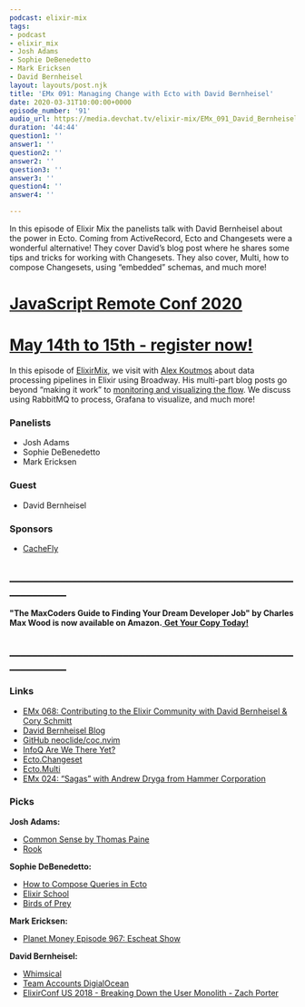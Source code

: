 ```yaml
---
podcast: elixir-mix
tags:
- podcast
- elixir_mix
- Josh Adams
- Sophie DeBenedetto
- Mark Ericksen
- David Bernheisel
layout: layouts/post.njk
title: 'EMx 091: Managing Change with Ecto with David Bernheisel'
date: 2020-03-31T10:00:00+0000
episode_number: '91'
audio_url: https://media.devchat.tv/elixir-mix/EMx_091_David_Bernheisel.mp3
duration: '44:44'
question1: ''
answer1: ''
question2: ''
answer2: ''
question3: ''
answer3: ''
question4: ''
answer4: ''

---
```

In this episode of Elixir Mix the panelists talk with David Bernheisel about the power in Ecto. Coming from ActiveRecord, Ecto and Changesets were a wonderful alternative! They cover David’s blog post where he shares some tips and tricks for working with Changesets. They also cover, Multi, how to compose Changesets, using “embedded” schemas, and much more!

# [JavaScript Remote Conf 2020](https://devchat.tv/conferences/javascript-remote-2020/ "JavaScript Remote Conf 2020")

# [May 14th to 15th - register now!](https://devchat.tv/conferences/javascript-remote-2020/ "JavaScript Remote Conf 2020")

In this episode of [ElixirMix](https://devchat.tv/elixir-mix/), we visit with [Alex Koutmos](https://twitter.com/akoutmos) about data processing pipelines in Elixir using Broadway. His multi-part blog posts go beyond “making it work” to [monitoring and visualizing the flow](https://akoutmos.com/post/broadway-rabbitmq-and-the-rise-of-elixir-two/). We discuss using RabbitMQ to process, Grafana to visualize, and much more!

### **Panelists**

* Josh Adams
* Sophie DeBenedetto
* Mark Ericksen

### **Guest**

* David Bernheisel

### **Sponsors**

* [CacheFly](https://www.cachefly.com/)

## **____________________________________________________________**

**"The MaxCoders Guide to Finding Your Dream Developer Job" by Charles Max Wood is now available on Amazon.**[ **Get Your Copy Today!**](https://www.amazon.com/gp/product/B081MBL5C9/ref=as_li_ss_tl?ie=UTF8&linkCode=sl1&tag=devchattv-20&linkId=9d61363241636e2546ef46abba198746&language=en_US)

## **____________________________________________________________**

### **Links**

* [EMx 068: Contributing to the Elixir Community with David Bernheisel & Cory Schmitt](https://devchat.tv/elixir-mix/emx-068-contributing-to-the-elixir-community-with-david-bernheisel-cory-schmitt/)
* [David Bernheisel Blog](https://bernheisel.com/blog/ecto_changeset_tips/)
* [GitHub neoclide/coc.nvim](https://github.com/neoclide/coc.nvim)
* [InfoQ Are We There Yet?](https://www.infoq.com/presentations/Are-We-There-Yet-Rich-Hickey/)
* [Ecto.Changeset](https://hexdocs.pm/ecto/Ecto.Changeset.html)
* [Ecto.Multi](https://hexdocs.pm/ecto/Ecto.Multi.html)
* [EMx 024: “Sagas” with Andrew Dryga from Hammer Corporation](https://devchat.tv/elixir-mix/emx-024-sagas-with-andrew-dryga-from-hammer-corporation/)

### **Picks**

**Josh Adams:**

* [Common Sense by Thomas Paine](http://www.gutenberg.org/ebooks/147)
* [Rook](https://rook.io/)

**Sophie DeBenedetto:**

* [How to Compose Queries in Ecto](https://medium.com/flatiron-labs/how-to-compose-queries-in-ecto-b71311729dac)
* [Elixir School](https://elixirschool.com/en/)
* [Birds of Prey](https://www.rottentomatoes.com/m/birds_of_prey_2020)

**Mark Ericksen:**

* [Planet Money Episode 967: Escheat Show](https://www.npr.org/2020/01/24/799345159/episode-967-escheat-show)

**David Bernheisel:**

* [Whimsical](https://whimsical.com)
* [Team Accounts DigialOcean](http://joelcalifa.com/work/digitalocean-teams/)
* [ElixirConf US 2018 - Breaking Down the User Monolith - Zach Porter](https://elixirforum.com/t/40-elixirconf-us-2018-breaking-down-the-user-monolith-zach-porter/16709)